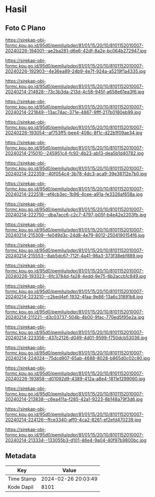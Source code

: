 # Hasil

## Foto C Plano

https://sirekap-obj-formc.kpu.go.id/95d0/pemilu/pdpr/81/01/15/20/10/8101152010007-20240226-194001--ae2ba281-d6e6-42df-8a2e-bc064b272947.jpg

https://sirekap-obj-formc.kpu.go.id/95d0/pemilu/pdpr/81/01/15/20/10/8101152010007-20240226-192903--4e36ea89-24b9-4e7f-924a-a5219f1a4335.jpg

https://sirekap-obj-formc.kpu.go.id/95d0/pemilu/pdpr/81/01/15/20/10/8101152010007-20240214-214828--73c3b3da-213d-4c58-945f-a658e61ea3f6.jpg

https://sirekap-obj-formc.kpu.go.id/95d0/pemilu/pdpr/81/01/15/20/10/8101152010007-20240214-221849--13ac74ac-371e-4867-9fff-217b0180eb99.jpg

https://sirekap-obj-formc.kpu.go.id/95d0/pemilu/pdpr/81/01/15/20/10/8101152010007-20240226-193054--af753ff5-bee4-408c-8f1c-d22b1f09ae34.jpg

https://sirekap-obj-formc.kpu.go.id/95d0/pemilu/pdpr/81/01/15/20/10/8101152010007-20240214-215010--245951c4-fc92-4b23-ab13-dea5b1d40782.jpg

https://sirekap-obj-formc.kpu.go.id/95d0/pemilu/pdpr/81/01/15/20/10/8101152010007-20240214-222359--40f054c4-3b78-4dc3-aca9-39e36112e7b0.jpg

https://sirekap-obj-formc.kpu.go.id/95d0/pemilu/pdpr/81/01/15/20/10/8101152010007-20240214-222518--ef4cb3ec-1b96-4cee-a91a-fe3326af658a.jpg

https://sirekap-obj-formc.kpu.go.id/95d0/pemilu/pdpr/81/01/15/20/10/8101152010007-20240214-222750--dba7acc6-c2c7-4797-b05f-b4e42e2203fb.jpg

https://sirekap-obj-formc.kpu.go.id/95d0/pemilu/pdpr/81/01/15/20/10/8101152010007-20240214-215309--fe049d3c-24d8-4e79-8012-2504190154f6.jpg

https://sirekap-obj-formc.kpu.go.id/95d0/pemilu/pdpr/81/01/15/20/10/8101152010007-20240214-215553--8ab5dc67-712f-4a41-98a3-373f38ebf889.jpg

https://sirekap-obj-formc.kpu.go.id/95d0/pemilu/pdpr/81/01/15/20/10/8101152010007-20240226-193323--6fc3784d-fa28-4edd-9e75-6b2accb1c849.jpg

https://sirekap-obj-formc.kpu.go.id/95d0/pemilu/pdpr/81/01/15/20/10/8101152010007-20240214-223210--c2bed4ef-1932-4faa-9e86-13a6c31891b8.jpg

https://sirekap-obj-formc.kpu.go.id/95d0/pemilu/pdpr/81/01/15/20/10/8101152010007-20240214-211221--d3c03737-504b-4b00-9fac-770ed5f95e2a.jpg

https://sirekap-obj-formc.kpu.go.id/95d0/pemilu/pdpr/81/01/15/20/10/8101152010007-20240214-223356--437c2126-d049-4d01-9599-f750dcb53036.jpg

https://sirekap-obj-formc.kpu.go.id/95d0/pemilu/pdpr/81/01/15/20/10/8101152010007-20240214-224024--75dcd907-65ab-4688-8028-b865d0c02c90.jpg

https://sirekap-obj-formc.kpu.go.id/95d0/pemilu/pdpr/81/01/15/20/10/8101152010007-20240226-193858--d01092d9-4389-412a-a8e4-1811e1299060.jpg

https://sirekap-obj-formc.kpu.go.id/95d0/pemilu/pdpr/81/01/15/20/10/8101152010007-20240214-213838--c6ea411a-f285-42a1-9223-8b148a79f3d6.jpg

https://sirekap-obj-formc.kpu.go.id/95d0/pemilu/pdpr/81/01/15/20/10/8101152010007-20240214-224126--ffce3340-aff0-4ca2-8261-ef2efd470239.jpg

https://sirekap-obj-formc.kpu.go.id/95d0/pemilu/pdpr/81/01/15/20/10/8101152010007-20240214-213334--133055b3-d101-46e4-9a04-40f97b9800bc.jpg


## Metadata

| Key        | Value               |
| ---------- | ------------------- |
| Time Stamp | 2024-02-26 20:03:49 |
| Kode Dapil | 8101                |



